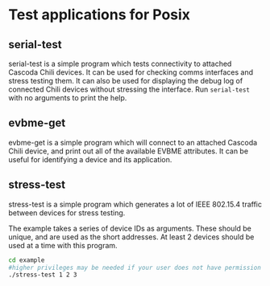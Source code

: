 # Test applications for Posix

## serial-test
serial-test is a simple program which tests connectivity to attached Cascoda Chili devices. It can be used for checking comms interfaces and stress testing them. It can also be used for displaying the debug log of connected Chili devices without stressing the interface. Run ``serial-test`` with no arguments to print the help.

## evbme-get
evbme-get is a simple program which will connect to an attached Cascoda Chili device, and print out all of the available EVBME attributes. It can be useful for identifying a device and its application.

## stress-test
stress-test is a simple program which generates a lot of IEEE 802.15.4 traffic between devices for stress testing.

The example takes a series of device IDs as arguments. These should be unique, and are used as the short addresses. At least 2 devices should be used at a time with this program.

```bash
cd example
#higher privileges may be needed if your user does not have permission to access devices
./stress-test 1 2 3
```
